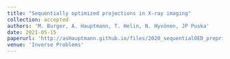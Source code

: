 ```yaml
---
title: "Sequentially optimized projections in X-ray imaging"
collection: accepted
authors: 'M. Burger, A. Hauptmann, T. Helin, N. Hyvönen, JP Puska'
date: 2021-05-15
paperurl: 'http://asHauptmann.github.io/files/2020_sequentialOED_preprint.pdf'
venue: 'Inverse Problems'
---
```

